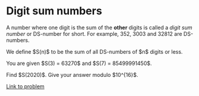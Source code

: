 # Digit sum numbers

<p>
A number where one digit is the sum of the <b>other</b> digits is called a <i>digit sum number</i> or DS-number for short. For example, 352, 3003 and 32812 are DS-numbers.
</p>
<p>
We define $S(n)$ to be the sum of all DS-numbers of $n$ digits or less.
</p>
<p>
You are given $S(3) = 63270$ and $S(7) = 85499991450$.
</p>
<p>
Find $S(2020)$. Give your answer modulo $10^{16}$.
</p>

[Link to problem](https://projecteuler.net/problem=725)
